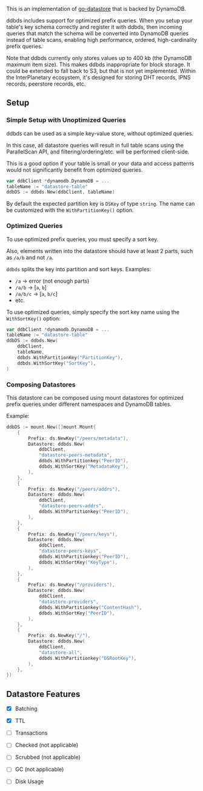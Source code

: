 This is an implementation of [go-datastore](https://github.com/ipfs/go-datastore) that is backed by DynamoDB.

ddbds includes support for optimized prefix queries. When you setup your table's key schema correctly and register it with ddbds, then incoming queries that match the schema will be converted into DynamoDB queries instead of table scans, enabling high performance, ordered, high-cardinality prefix queries.

Note that ddbds currently only stores values up to 400 kb (the DynamoDB maximum item size). This makes ddbds inappropriate for block storage. It could be extended to fall back to S3, but that is not yet implemented. Within the InterPlanetary ecosystem, it's designed for storing DHT records, IPNS records, peerstore records, etc.

## Setup ##

### Simple Setup with Unoptimized Queries ###
ddbds can be used as a simple key-value store, without optimized queries.

In this case, all datastore queries will result in full table scans using the ParallelScan API, and filtering/ordering/etc. will be performed client-side.

This is a good option if your table is small or your data and access patterns would not significantly benefit from optimized queries.

```go
var ddbClient *dynamodb.DynamoDB = ...
tableName := "datastore-table"
ddbDS := ddbds.New(ddbClient, tableName)
```

By default the expected partition key is `DSKey` of type `string`. The name can be customized with the `WithPartitionKey()` option.


### Optimized Queries ###
To use optimized prefix queries, you must specify a sort key. 

Also, elements written into the datastore should have at least 2 parts, such as `/a/b` and not `/a`. 

`ddbds` splits the key into partition and sort keys.  Examples:

* `/a` -> error (not enough parts)
* `/a/b` -> [`a`, `b`]
* `/a/b/c` -> [`a`, `b/c`]
* etc.

To use optimized queries, simply specify the sort key name using the `WithSortKey()` option:

```go
var ddbClient *dynamodb.DynamoDB = ...
tableName := "datastore-table"
ddbDS := ddbds.New(
	ddbClient, 
	tableName,
	ddbds.WithPartitionKey("PartitionKey"),
	ddbds.WithSortKey("SortKey"),
)
```

### Composing Datastores ###
This datastore can be composed using mount datastores for optimized prefix queries under different namespaces and DynamoDB tables.

Example:

```go
ddbDS := mount.New([]mount.Mount{
	{
		Prefix: ds.NewKey("/peers/metadata"),
		Datastore: ddbds.New(
			ddbClient,
			"datastore-peers-metadata",
			ddbds.WithPartitionkey("PeerID"),
			ddbds.WithSortKey("MetadataKey"),
		),
	},
	{
		Prefix: ds.NewKey("/peers/addrs"),
		Datastore: ddbds.New(
			ddbClient,
			"datastore-peers-addrs",
			ddbds.WithPartitionkey("PeerID"),
		),
	},
	{
		Prefix: ds.NewKey("/peers/keys"),
		Datastore: ddbds.New(
			ddbClient,
			"datastore-peers-keys",
			ddbds.WithPartitionkey("PeerID"),
			ddbds.WithSortKey("KeyType"),
		),
	},
	{
		Prefix: ds.NewKey("/providers"),
		Datastore: ddbds.New(
			ddbClient,
			"datastore-providers",
			ddbds.WithPartitionkey("ContentHash"),
			ddbds.WithSortKey("PeerID"),
		),
	},
	{
		Prefix: ds.NewKey("/"),
		Datastore: ddbds.New(
			ddbClient,
			"datastore-all",
			ddbds.WithPartitionkey("DSRootKey"),
		),
	},
})
```

## Datastore Features ##

* [x] Batching
* [x] TTL
* [ ] Transactions
* [ ] Checked (not applicable)
* [ ] Scrubbed (not applicable)
* [ ] GC (not applicable)
* [ ] Disk Usage



